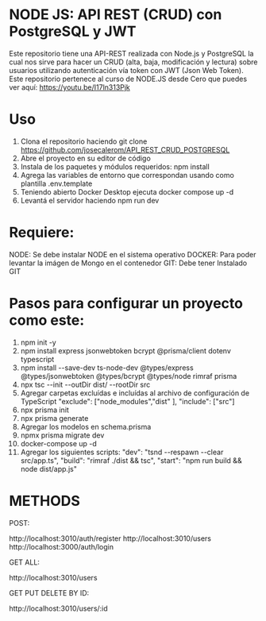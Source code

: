# NODE JS: API REST (CRUD) con PostgreSQL y JWT

Este repositorio tiene una API-REST realizada con Node.js y PostgreSQL la cual nos sirve para hacer un CRUD (alta, baja, modificación y lectura) sobre usuarios utilizando autenticación vía token con JWT (Json Web Token). Este repositorio pertenece al curso de NODE.JS desde Cero que puedes ver aquí: https://youtu.be/I17ln313Pjk

# Uso

1. Clona el repositorio haciendo git clone https://github.com/josecalerom/API_REST_CRUD_POSTGRESQL
2. Abre el proyecto en su editor de código
3. Instala de los paquetes y módulos requeridos: npm install
4. Agrega las variables de entorno que correspondan usando como plantilla .env.template
5. Teniendo abierto Docker Desktop ejecuta docker compose up -d
6. Levantá el servidor haciendo npm run dev

# Requiere:

NODE: Se debe instalar NODE en el sistema operativo
DOCKER: Para poder levantar la imágen de Mongo en el contenedor
GIT: Debe tener Instalado GIT

# Pasos para configurar un proyecto como este:

1. npm init -y
2. npm install express jsonwebtoken bcrypt @prisma/client dotenv typescript
3. npm install --save-dev ts-node-dev @types/express @types/jsonwebtoken @types/bcrypt @types/node rimraf prisma
4. npx tsc --init --outDir dist/ --rootDir src
5. Agregar carpetas excluídas e incluídas al archivo de configuración de TypeScript "exclude": ["node_modules","dist" ], "include": ["src"] 
6. npx prisma init
7. npx prisma generate
8. Agregar los modelos en schema.prisma
9. npmx prisma migrate dev
10. docker-compose up -d
11. Agregar los siguientes scripts: "dev": "tsnd --respawn --clear src/app.ts",   "build": "rimraf ./dist && tsc",   "start": "npm run build && node dist/app.js"


# METHODS

POST:

http://localhost:3010/auth/register
http://localhost:3010/users http://localhost:3000/auth/login

GET ALL:

http://localhost:3010/users

GET PUT DELETE BY ID:

http://localhost:3010/users/:id
